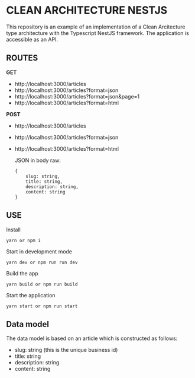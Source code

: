 # CLEAN ARCHITECTURE NESTJS

This repository is an example of an implementation of a Clean Arcitecture type architecture with the Typescript NestJS framework.
The application is accessible as an API.

## ROUTES

**GET**
- http://localhost:3000/articles
- http://localhost:3000/articles?format=json
- http://localhost:3000/articles?format=json&page=1
- http://localhost:3000/articles?format=html

**POST**
- http://localhost:3000/articles
- http://localhost:3000/articles?format=json
- http://localhost:3000/articles?format=html

  JSON in body raw:
  ```
  {
      slug: string,
      title: string,
      description: string,
      content: string
  }
  ```

## USE

Install
```
yarn or npm i
```

Start in development mode
```
yarn dev or npm run run dev
```

Build the app
```
yarn build or npm run build
```

Start the application
```
yarn start or npm run start
```

## Data model

The data model is based on an article which is constructed as follows:
- slug: string (this is the unique business id)
- title: string
- description: string
- content: string